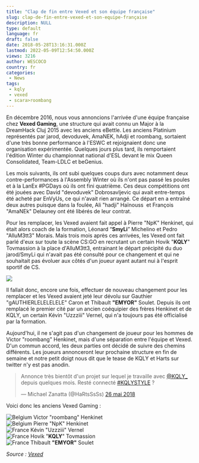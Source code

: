 ```yaml
---
title: "Clap de fin entre Vexed et son équipe française"
slug: clap-de-fin-entre-vexed-et-son-equipe-française
description: NULL
type: default
language: fr
draft: false
date: 2018-05-28T13:16:31.000Z
lastmod: 2022-05-09T12:54:50.000Z
views: 3216
author: WESCOCO
country: fr
categories:
 - News
tags:
 - kqly
 - vexed
 - scara>roombang
---
```

En décembre 2016, nous vous annoncions l'arrivée d'une équipe française chez **Vexed Gaming**, une structure qui avait connu un Major à la DreamHack Cluj 2015 avec les anciens eBettle. Les anciens Platinium représentés par jarod, devoduvek, AmaNEK, hAdji et roombang, sortaient d'une très bonne performance à l'ESWC et rejoignaient donc une organisation expérimentée. Quelques jours plus tard, ils remportaient l'édition Winter du championnat national d'ESL devant le mix Queen Consolidated, Team-LDLC et beGenius. 

Les mois suivants, ils ont subi quelques coups durs avec notamment deux contre-performances à l'Assembly Winter où ils n'ont pas passé les poules et à la LanEx #PGDays où ils ont fini quatrième. Ces deux compétitions ont été jouées avec David "devoduvek" Dobrosavljevic⁠ qui avait entre-temps été acheté par EnVyUs, ce qui n'avait rien arrangé. Ce départ en a entraîné deux autres puisque dans la foulée, Ali "hadji" Haïnouss⁠ ⁠ et François "AmaNEk" Delauney⁠ ont été libérés de leur contrat. 

Pour les remplacer, les Vexed avaient fait appel à Pierre "NpK" Henkinet⁠, qui était alors coach de la formation, Léonard “**SmyLi**” Michelino et Pedro "AlluM3tt3" Morais⁠. Mais trois mois après ces arrivées, les Vexed ont fait parlé d'eux sur toute la scène CS:GO en recrutant un certain Hovik "**KQLY**" Tovmassion à la place d'AlluM3tt3, entrainant le départ précipité du duo jarod/SmyLi qui n'avait pas été consulté pour ce changement et qui ne souhaitait pas évoluer aux côtés d'un joueur ayant autant nui à l'esprit sportif de CS. 

![](https://flickshot-ue.s3.eu-west-2.amazonaws.com/flickshot/article/5b0bf4d760b75/images/gNxefdnD0NQbrQInb3D7MtrTYheZeuD4v0NpcJ5U.jpeg)

Il fallait donc, encore une fois, effectuer de nouveau changement pour les remplacer et les Vexed avaient jeté leur dévolu sur Gauthier "gAUTHIERLELELELELE" Caron⁠ et Thibault **"EMYOR"** Soulet. Depuis ils ont remplacé le premier cité par un ancien coéquipier des frères Henkinet et de KQLY, un certain Kévin "Uzzziii" Vernel⁠, qui n'a toujours pas été officialisé par la formation. 

Aujourd'hui, il ne s'agit pas d'un changement de joueur pour les hommes de Victor "roombang" Henkinet⁠, mais d'une séparation entre l'équipe et Vexed. D'un commun accord, les deux parties ont décidé de suivre des chemins différents. Les joueurs annonceront leur prochaine structure en fin de semaine et notre petit doigt nous dit que le tease de KQLY et Harts sur twitter n'y est pas anodin.  
  
> Annonce très bientôt d'un projet sur lequel je travaille avec [@KQLY\_](https://twitter.com/KQLY%5F?ref%5Fsrc=twsrc%5Etfw) depuis quelques mois. Resté connecté [#KQLYSTYLE](https://twitter.com/hashtag/KQLYSTYLE?src=hash&ref%5Fsrc=twsrc%5Etfw) ?
> 
> — Michael Zanatta (@HaRtsSsSs) [26 mai 2018](https://twitter.com/HaRtsSsSs/status/1000335365067235328?ref%5Fsrc=twsrc%5Etfw)

  
Voici donc les anciens Vexed Gaming :

![Belgium](/images/countries/be.svg)⁠ Victor "roombang" Henkinet⁠  
![Belgium](/images/countries/be.svg)⁠ Pierre "NpK" Henkinet⁠  
![France](/images/countries/fr.svg)⁠ Kévin "Uzzziii" Vernel⁠  
![France](/images/countries/fr.svg)⁠ Hovik "**KQLY**" Tovmassion  
![France](/images/countries/fr.svg)⁠ Thibault **"EMYOR"** Soulet

_Source :_ [_Vexed_](http://www.vexed.gg/vexed-part-ways-french-csgo-roster/)
